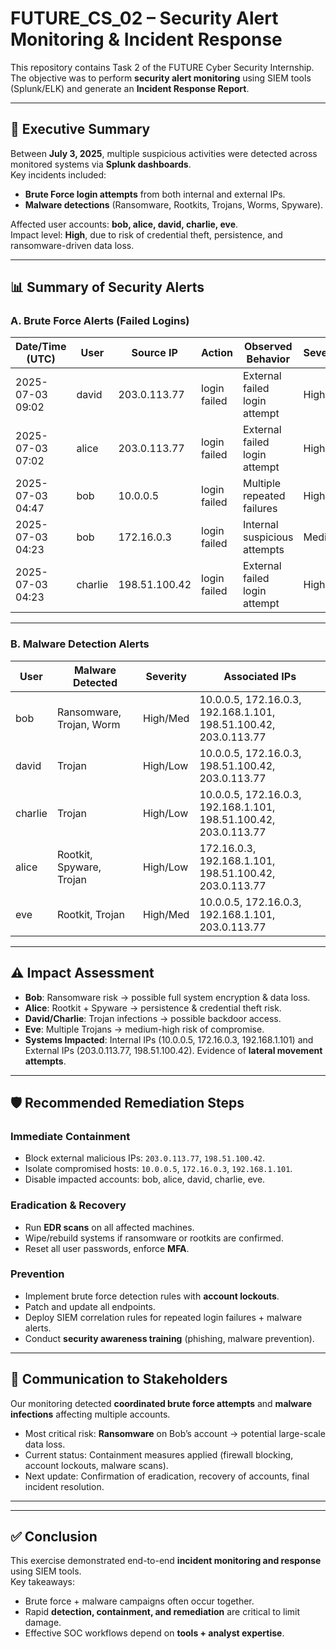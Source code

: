# FUTURE_CS_02 – Security Alert Monitoring & Incident Response

This repository contains Task 2 of the FUTURE Cyber Security Internship.  
The objective was to perform **security alert monitoring** using SIEM tools (Splunk/ELK) and generate an **Incident Response Report**.  

---

## 📝 Executive Summary
Between **July 3, 2025**, multiple suspicious activities were detected across monitored systems via **Splunk dashboards**.  
Key incidents included:  
- **Brute Force login attempts** from both internal and external IPs.  
- **Malware detections** (Ransomware, Rootkits, Trojans, Worms, Spyware).  

Affected user accounts: **bob, alice, david, charlie, eve**.  
Impact level: **High**, due to risk of credential theft, persistence, and ransomware-driven data loss.  

---

## 📊 Summary of Security Alerts

### A. Brute Force Alerts (Failed Logins)

| Date/Time (UTC) | User    | Source IP       | Action  | Observed Behavior             | Severity |
|-----------------|---------|-----------------|---------|------------------------------|----------|
| 2025-07-03 09:02 | david   | 203.0.113.77    | login failed | External failed login attempt | High |
| 2025-07-03 07:02 | alice   | 203.0.113.77    | login failed | External failed login attempt | High |
| 2025-07-03 04:47 | bob     | 10.0.0.5        | login failed | Multiple repeated failures   | High |
| 2025-07-03 04:23 | bob     | 172.16.0.3      | login failed | Internal suspicious attempts | Medium |
| 2025-07-03 04:23 | charlie | 198.51.100.42   | login failed | External failed login attempt | High |

---

### B. Malware Detection Alerts

| User    | Malware Detected           | Severity | Associated IPs                                |
|---------|---------------------------|----------|-----------------------------------------------|
| bob     | Ransomware, Trojan, Worm  | High/Med | 10.0.0.5, 172.16.0.3, 192.168.1.101, 198.51.100.42, 203.0.113.77 |
| david   | Trojan                    | High/Low | 10.0.0.5, 172.16.0.3, 198.51.100.42, 203.0.113.77 |
| charlie | Trojan                    | High/Low | 10.0.0.5, 172.16.0.3, 192.168.1.101, 198.51.100.42, 203.0.113.77 |
| alice   | Rootkit, Spyware, Trojan  | High/Low | 172.16.0.3, 192.168.1.101, 198.51.100.42, 203.0.113.77 |
| eve     | Rootkit, Trojan           | High/Med | 10.0.0.5, 172.16.0.3, 192.168.1.101, 203.0.113.77 |

---

## ⚠ Impact Assessment
- **Bob**: Ransomware risk → possible full system encryption & data loss.  
- **Alice**: Rootkit + Spyware → persistence & credential theft risk.  
- **David/Charlie**: Trojan infections → possible backdoor access.  
- **Eve**: Multiple Trojans → medium-high risk of compromise.  
- **Systems Impacted**: Internal IPs (10.0.0.5, 172.16.0.3, 192.168.1.101) and External IPs (203.0.113.77, 198.51.100.42). Evidence of **lateral movement attempts**.  

---

## 🛡 Recommended Remediation Steps

### Immediate Containment
- Block external malicious IPs: `203.0.113.77`, `198.51.100.42`.  
- Isolate compromised hosts: `10.0.0.5`, `172.16.0.3`, `192.168.1.101`.  
- Disable impacted accounts: bob, alice, david, charlie, eve.  

### Eradication & Recovery
- Run **EDR scans** on all affected machines.  
- Wipe/rebuild systems if ransomware or rootkits are confirmed.  
- Reset all user passwords, enforce **MFA**.  

### Prevention
- Implement brute force detection rules with **account lockouts**.  
- Patch and update all endpoints.  
- Deploy SIEM correlation rules for repeated login failures + malware alerts.  
- Conduct **security awareness training** (phishing, malware prevention).  

---

## 📢 Communication to Stakeholders
Our monitoring detected **coordinated brute force attempts** and **malware infections** affecting multiple accounts.  
- Most critical risk: **Ransomware** on Bob’s account → potential large-scale data loss.  
- Current status: Containment measures applied (firewall blocking, account lockouts, malware scans).  
- Next update: Confirmation of eradication, recovery of accounts, final incident resolution.  

---


---

## ✅ Conclusion
This exercise demonstrated end-to-end **incident monitoring and response** using SIEM tools.  
Key takeaways:  
- Brute force + malware campaigns often occur together.  
- Rapid **detection, containment, and remediation** are critical to limit damage.  
- Effective SOC workflows depend on **tools + analyst expertise**.  

